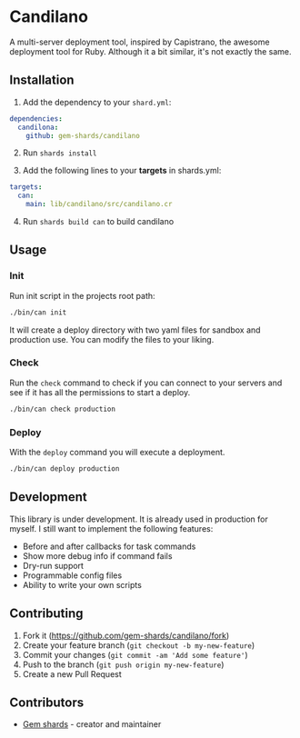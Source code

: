 # Candilano

A multi-server deployment tool, inspired by Capistrano, the awesome deployment tool for Ruby. Although it a bit similar, it's not exactly the same.

## Installation

1. Add the dependency to your `shard.yml`:
```yaml
dependencies:
  candilona:
    github: gem-shards/candilano
```
2. Run `shards install`

3. Add the following lines to your **targets** in shards.yml:

```yaml
targets:
  can:
    main: lib/candilano/src/candilano.cr
```

4. Run `shards build can` to build candilano

## Usage

### Init
Run init script in the projects root path:

```bash
./bin/can init
```

It will create a deploy directory with two yaml files for sandbox and production use. You can modify the files to your liking.

### Check
Run the `check` command to check if you can connect to your servers and see if it has all the permissions to start a deploy.

```bash
./bin/can check production
```

### Deploy
With the `deploy` command you will execute a deployment.

```bash
./bin/can deploy production
```

## Development

This library is under development. It is already used in production for myself. I still want to implement the following features:

- Before and after callbacks for task commands
- Show more debug info if command fails
- Dry-run support
- Programmable config files
- Ability to write your own scripts

## Contributing

1. Fork it (<https://github.com/gem-shards/candilano/fork>)
2. Create your feature branch (`git checkout -b my-new-feature`)
3. Commit your changes (`git commit -am 'Add some feature'`)
4. Push to the branch (`git push origin my-new-feature`)
5. Create a new Pull Request

## Contributors

- [Gem shards](https://github.com/gem-shards) - creator and maintainer
